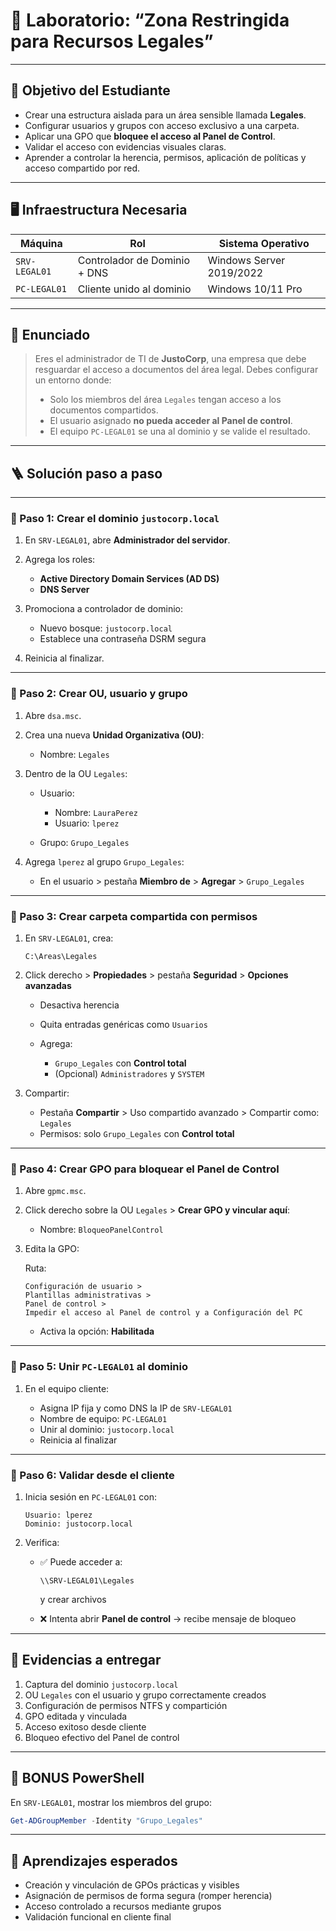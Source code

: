 # 🧪 Laboratorio: “Zona Restringida para Recursos Legales”

---

## 🎯 Objetivo del Estudiante

* Crear una estructura aislada para un área sensible llamada **Legales**.
* Configurar usuarios y grupos con acceso exclusivo a una carpeta.
* Aplicar una GPO que **bloquee el acceso al Panel de Control**.
* Validar el acceso con evidencias visuales claras.
* Aprender a controlar la herencia, permisos, aplicación de políticas y acceso compartido por red.

---

## 🖥️ Infraestructura Necesaria

| Máquina       | Rol                          | Sistema Operativo        |
| ------------- | ---------------------------- | ------------------------ |
| `SRV-LEGAL01` | Controlador de Dominio + DNS | Windows Server 2019/2022 |
| `PC-LEGAL01`  | Cliente unido al dominio     | Windows 10/11 Pro        |

---

## 📜 Enunciado

> Eres el administrador de TI de **JustoCorp**, una empresa que debe resguardar el acceso a documentos del área legal.
> Debes configurar un entorno donde:
>
> * Solo los miembros del área `Legales` tengan acceso a los documentos compartidos.
> * El usuario asignado **no pueda acceder al Panel de control**.
> * El equipo `PC-LEGAL01` se una al dominio y se valide el resultado.

---

## 🪜 Solución paso a paso

---

### 🔹 Paso 1: Crear el dominio `justocorp.local`

1. En `SRV-LEGAL01`, abre **Administrador del servidor**.
2. Agrega los roles:

   * **Active Directory Domain Services (AD DS)**
   * **DNS Server**
3. Promociona a controlador de dominio:

   * Nuevo bosque: `justocorp.local`
   * Establece una contraseña DSRM segura
4. Reinicia al finalizar.

---

### 🔹 Paso 2: Crear OU, usuario y grupo

1. Abre `dsa.msc`.
2. Crea una nueva **Unidad Organizativa (OU)**:

   * Nombre: `Legales`
3. Dentro de la OU `Legales`:

   * Usuario:

     * Nombre: `LauraPerez`
     * Usuario: `lperez`
   * Grupo: `Grupo_Legales`
4. Agrega `lperez` al grupo `Grupo_Legales`:

   * En el usuario > pestaña **Miembro de** > **Agregar** > `Grupo_Legales`

---

### 🔹 Paso 3: Crear carpeta compartida con permisos

1. En `SRV-LEGAL01`, crea:

   ```
   C:\Areas\Legales
   ```

2. Click derecho > **Propiedades** > pestaña **Seguridad** > **Opciones avanzadas**

   * Desactiva herencia
   * Quita entradas genéricas como `Usuarios`
   * Agrega:

     * `Grupo_Legales` con **Control total**
     * (Opcional) `Administradores` y `SYSTEM`

3. Compartir:

   * Pestaña **Compartir** > Uso compartido avanzado > Compartir como: `Legales`
   * Permisos: solo `Grupo_Legales` con **Control total**

---

### 🔹 Paso 4: Crear GPO para bloquear el Panel de Control

1. Abre `gpmc.msc`.
2. Click derecho sobre la OU `Legales` > **Crear GPO y vincular aquí**:

   * Nombre: `BloqueoPanelControl`
3. Edita la GPO:

   Ruta:

   ```
   Configuración de usuario >
   Plantillas administrativas >
   Panel de control >
   Impedir el acceso al Panel de control y a Configuración del PC
   ```

   * Activa la opción: **Habilitada**

---

### 🔹 Paso 5: Unir `PC-LEGAL01` al dominio

1. En el equipo cliente:

   * Asigna IP fija y como DNS la IP de `SRV-LEGAL01`
   * Nombre de equipo: `PC-LEGAL01`
   * Unir al dominio: `justocorp.local`
   * Reinicia al finalizar

---

### 🔹 Paso 6: Validar desde el cliente

1. Inicia sesión en `PC-LEGAL01` con:

   ```
   Usuario: lperez
   Dominio: justocorp.local
   ```

2. Verifica:

   * ✅ Puede acceder a:

     ```
     \\SRV-LEGAL01\Legales
     ```

     y crear archivos

   * ❌ Intenta abrir **Panel de control** → recibe mensaje de bloqueo

---

## 📸 Evidencias a entregar

1. Captura del dominio `justocorp.local`
2. OU `Legales` con el usuario y grupo correctamente creados
3. Configuración de permisos NTFS y compartición
4. GPO editada y vinculada
5. Acceso exitoso desde cliente
6. Bloqueo efectivo del Panel de control

---

## 💪 BONUS PowerShell

En `SRV-LEGAL01`, mostrar los miembros del grupo:

```powershell
Get-ADGroupMember -Identity "Grupo_Legales"
```

---

## 🧠 Aprendizajes esperados

* Creación y vinculación de GPOs prácticas y visibles
* Asignación de permisos de forma segura (romper herencia)
* Acceso controlado a recursos mediante grupos
* Validación funcional en cliente final

